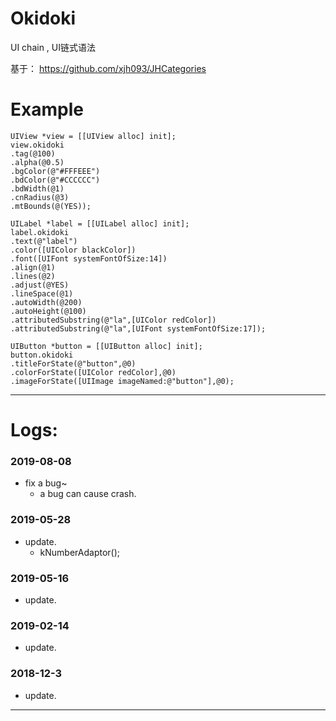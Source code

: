 # Okidoki
UI chain , UI链式语法

基于：
https://github.com/xjh093/JHCategories

# Example

```
UIView *view = [[UIView alloc] init];
view.okidoki
.tag(@100)
.alpha(@0.5)
.bgColor(@"#FFFEEE")
.bdColor(@"#CCCCCC")
.bdWidth(@1)
.cnRadius(@3)
.mtBounds(@(YES));

UILabel *label = [[UILabel alloc] init];
label.okidoki
.text(@"label")
.color([UIColor blackColor])
.font([UIFont systemFontOfSize:14])
.align(@1)
.lines(@2)
.adjust(@YES)
.lineSpace(@1)
.autoWidth(@200)
.autoHeight(@100)
.attributedSubstring(@"la",[UIColor redColor])
.attributedSubstring(@"la",[UIFont systemFontOfSize:17]);

UIButton *button = [[UIButton alloc] init];
button.okidoki
.titleForState(@"button",@0)
.colorForState([UIColor redColor],@0)
.imageForState([UIImage imageNamed:@"button"],@0);
```

---

# Logs:

### 2019-08-08
- fix a bug~
    - a bug can cause crash.
    
### 2019-05-28
- update.
   - kNumberAdaptor();

### 2019-05-16
- update.

### 2019-02-14
- update.

### 2018-12-3
- update.

---
